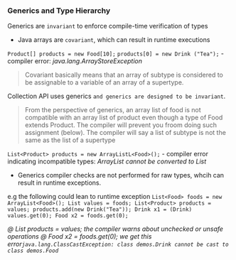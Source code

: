 ### Generics and Type Hierarchy

Generics are `invariant` to enforce compile-time verification of types
- Java arrays are `covariant`, which can result in runtime executions 

`Product[] products = new Food[10];`
`products[0] = new Drink ("Tea");` - compiler error: _java.lang.ArrayStoreException_

> Covariant basically means that an array of subtype is considered to be assignable to 
> a variable of an array of a supertype.
> 
Collection API uses generics `and generics are designed to be invariant`. 
> From the perspective of generics, an array list of food is not compatible with an array list
> of product even though a type of Food extends Product. The compiler will prevent you
> froom doing such assignment (below). The compiler will say a list of subtype is not the same
> as the list of a supertype

`List<Product> products = new ArrayListL<Food>();` - compiler error indicating incompatible types: _ArrayList<Food> cannot be converted to List<Product>_

- Generics compiler checks are not performed for raw types, whcih can result in 
runtime exceptions.
  
e.g the following could lean to runtime exception
`List<Food> foods = new ArrayList<Food>();
List values = foods;
List<Product> products = values;
products.add(new Drink("Tea"));
Drink x1 = (Drink) values.get(0);
Food x2 = foods.get(0);`

_@ List<Product> products = values; the compiler warns about unchecked or unsafe operations_
_@ Food x2 = foods.get(0); we get this error`java.lang.ClassCastException: class demos.Drink cannot be cast to class demos.Food`_ 


